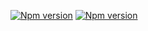 [![Npm version](https://badge.fury.io/js/node.svg)](https://badge.fury.io/js/node)
[![Npm version](https://badge.fury.io/js/cordova.svg)](https://badge.fury.io/js/cordova)
